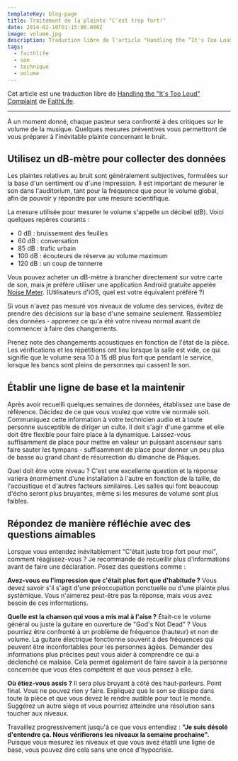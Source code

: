 ```yaml
---
templateKey: blog-page
title: Traitement de la plainte "C'est trop fort!"
date: 2014-02-10T01:15:00.000Z
image: volume.jpg
description: Traduction libre de l'article "Handling the “It's Too Loud” Complaint" de FaithLife.
tags:
  - faithlife
  - son
  - technique
  - volume
---
```

Cet article est une traduction libre de [Handling the "It's Too Loud" Complaint](https://blog.faithlife.com/blog/2013/06/handling-the-its-too-loud-complaint/) de [FaithLife](https://faithlife.com/).

---

À un moment donné, chaque pasteur sera confronté à des critiques sur le volume de la musique.
Quelques mesures préventives vous permettront de vous préparer à l'inévitable plainte concernant le bruit.

## Utilisez un dB-mètre pour collecter des données

Les plaintes relatives au bruit sont généralement subjectives, formulées sur la base d'un sentiment ou d'une impression.
Il est important de mesurer le son dans l'auditorium, tant pour la fréquence que pour le volume global, afin de pouvoir y répondre par une mesure scientifique.

La mesure utilisée pour mesurer le volume s'appelle un décibel (dB).
Voici quelques repères courants :

* 0 dB : bruissement des feuilles
* 60 dB : conversation
* 85 dB : trafic urbain
* 100 dB : écouteurs de réserve au volume maximum
* 120 dB : un coup de tonnerre

Vous pouvez acheter un dB-mètre à brancher directement sur votre carte de son, mais je préfère utiliser une application Android gratuite appelée [Noise Meter](https://play.google.com/store/apps/details?id=com.pjw.noisemeter&feature=search_result#?t=W251bGwsMSwyLDEsImNvbS5wancubm9pc2VtZXRlciJd).
(Utilisateurs d'iOS, quel est votre équivalent préféré ?)

Si vous n'avez pas mesuré vos niveaux de volume des services, évitez de prendre des décisions sur la base d'une semaine seulement.
Rassemblez des données - apprenez ce qu'a été votre niveau normal avant de commencer à faire des changements.

Prenez note des changements acoustiques en fonction de l'état de la pièce.
Les vérifications et les répétitions ont lieu lorsque la salle est vide, ce qui signifie que le volume sera 10 à 15 dB plus fort que pendant le service, lorsque les bancs sont pleins de personnes qui cassent le son.

## Établir une ligne de base et la maintenir

Après avoir recueilli quelques semaines de données, établissez une base de référence.
Décidez de ce que vous voulez que votre vie normale soit.
Communiquez cette information à votre technicien audio et à toute personne susceptible de diriger un culte.
Il doit s'agir d'une gamme et elle doit être flexible pour faire place à la dynamique.
Laissez-vous suffisamment de place pour mettre en valeur un puissant ascenseur sans faire sauter les tympans - suffisamment de place pour donner un peu plus de basse au grand chant de résurrection du dimanche de Pâques.

Quel doit être votre niveau ?
C'est une excellente question et la réponse variera énormément d'une installation à l'autre en fonction de la taille, de l'acoustique et d'autres facteurs similaires.
Les salles qui font beaucoup d'écho seront plus bruyantes, même si les mesures de volume sont plus faibles.

## Répondez de manière réfléchie avec des questions aimables

Lorsque vous entendez inévitablement "C'était juste trop fort pour moi", comment réagissez-vous ?
Je recommande de recueillir plus d'informations avant de faire une déclaration.
Posez des questions comme :

**Avez-vous eu l'impression que c'était plus fort que d'habitude ?**
Vous devez savoir s'il s'agit d'une préoccupation ponctuelle ou d'une plainte plus systémique.
Vous n'aimerez peut-être pas la réponse, mais vous avez besoin de ces informations.

**Quelle est la chanson qui vous a mis mal à l'aise ?**
Était-ce le volume général ou juste la guitare en ouverture de "God's Not Dead" ?
Vous pourriez être confronté à un problème de fréquence (hauteur) et non de volume.
La guitare électrique fonctionne souvent à des fréquences qui peuvent être inconfortables pour les personnes âgées.
Demander des informations plus précises peut vous aider à comprendre ce qui a déclenché ce malaise.
Cela permet également de faire savoir à la personne concernée que vous êtes compétent et que vous pensez à elle.

**Où étiez-vous assis ?**
Il sera plus bruyant à côté des haut-parleurs.
Point final.
Vous ne pouvez rien y faire.
Expliquez que le son se dissipe dans toute la pièce et que vous devez le rendre audible pour tout le monde.
Suggérez un autre siège et vous pourriez atteindre une résolution sans toucher aux niveaux.

Travaillez progressivement jusqu'à ce que vous entendiez :
**"Je suis désolé d'entendre ça. Nous vérifierons les niveaux la semaine prochaine".**
Puisque vous mesurez les niveaux et que vous avez établi une ligne de base, vous pouvez dire cela sans une once d'hypocrisie.
